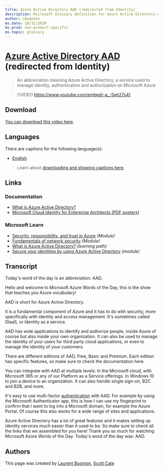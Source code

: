 ```yaml
---
title: Azure Active Directory AAD (redirected from Identity)
description: Microsoft Glossary definition for Azure Active Directory AAD
author: LBugnion
ms.date: 10/31/2020
ms.prod: non-product-specific
ms.topic: glossary
---
```


# [Azure Active Directory AAD](/glossary/term/aad/identity) (redirected from Identity)

> An abbreviation meaning Azure Active Directory, a service used to manage identity, authentication and authorization on Microsoft Azure

> [!VIDEO https://www.youtube.com/embed/-a_-Seh27s4]

## Download

[You can download this video here](https://msglossarystore.blob.core.windows.net/videos/aad.en.mp4).

## Languages

There are captions for the following language(s):

- [English](https://msglossarystore.blob.core.windows.net/captions/aad.en.en.srt)

> Learn about [downloading and showing captions here](/glossary/captions).

## Links

### Documentation

- [What is Azure Active Directory?](http://gslb.ch/449)
- [Microsoft Cloud Identity for Enterprise Architects (PDF posters)](http://gslb.ch/440)

### Microsoft Learn

- [Security, responsibility, and trust in Azure](http://gslb.ch/459) *(Module)*
- [Fundamentals of network security](http://gslb.ch/460) *(Module)*
- [What is Azure Active Directory?](http://gslb.ch/450) *(learning path)*
- [Secure your identities by using Azure Active Directory](http://gslb.ch/451) *(module)*

## Transcript

Today's word of the day is an abbreviation: AAD.

Hello and welcome to Microsoft Azure Words of the Day, this is the show that teaches you Azure vocabulary!

AAD is short for Azure Active Directory.

It is a fundamental component of Azure and it has to do with security, more specifically with identity and access management. It's sometimes called IDaaS, or Identity as a service.

AAD has wide applications to identify and authorize people, inside Azure of course but also inside your own organization. It can also be used to manage the identity of your users for third party cloud applications, or even to manage the identity of your customers.

There are different editions of AAD, Free, Basic and Premium. Each edition has specific features, so make sure to check the documentation here.

You can integrate with AAD at multiple levels: In the Microsoft cloud, with Microsoft 365 or any of our Platform as a Service offerings. In Windows 10 to join a device to an organization. It can also handle single sign-on, B2C and B2B, and more.

It's easy to use multi-factor [authentication](/glossary/term/authentication/disambiguation) with AAD. For example by using the Microsoft Authenticator app, this is how I can use my fingerprint to confirm that I want to log into a Microsoft domain, for example the Azure Portal. Of course this also works for a wide range of sites and applications.

Azure Active Directory has a lot of great features and it makes setting up identity services much easier than it used to be. So make sure to check all the links that we assembled for you here! Thank you so much for watching Microsoft Azure Words of the Day. Today's word of the day was: AAD.

## Authors

This page was created by [Laurent Bugnion](http://twitter.com/@LBugnion), [Scott Cate](http://twitter.com/@ScottCate)
